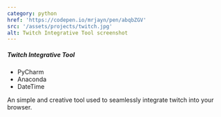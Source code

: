 ```yaml
---
category: python
href: 'https://codepen.io/mrjayn/pen/abqbZGV'
src: '/assets/projects/twitch.jpg'
alt: Twitch Integrative Tool screenshot
---
```


##### Twitch Integrative Tool

-   PyCharm
-   Anaconda
-   DateTime

An simple and creative tool used to seamlessly integrate twitch into your browser.
